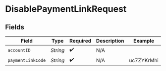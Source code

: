 # DisablePaymentLinkRequest


## Fields

| Field              | Type               | Required           | Description        | Example            |
| ------------------ | ------------------ | ------------------ | ------------------ | ------------------ |
| `accountID`        | *String*           | :heavy_check_mark: | N/A                |                    |
| `paymentLinkCode`  | *String*           | :heavy_check_mark: | N/A                | uc7ZYKrMhi         |
